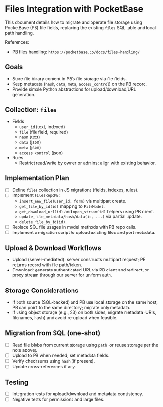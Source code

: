 # Files Integration with PocketBase

This document details how to migrate and operate file storage using PocketBase (PB) file fields, replacing the existing `files` SQL table and local path handling.

References:
- PB files handling: `https://pocketbase.io/docs/files-handling/`

## Goals
- Store file binary content in PB’s file storage via file fields.
- Keep metadata (`hash`, `data`, `meta`, `access_control`) on the PB record.
- Provide simple Python abstractions for upload/download/URL generation.

## Collection: `files`
- Fields
  - `user_id` (text, indexed)
  - `file` (file field, required)
  - `hash` (text)
  - `data` (json)
  - `meta` (json)
  - `access_control` (json)
- Rules
  - Restrict read/write by owner or admins; align with existing behavior.

## Implementation Plan
- [ ] Define `files` collection in JS migrations (fields, indexes, rules).
- [ ] Implement `FilesRepoPB`:
  - `insert_new_file(user_id, form)` via multipart create.
  - `get_file_by_id(id)` mapping to `FileModel`.
  - `get_download_url(id)` and `open_stream(id)` helpers using PB client.
  - `update_file_metadata/hash/data(id, ...)` via partial update.
  - `delete_file_by_id(id)`.
- [ ] Replace SQL file usages in model methods with PB repo calls.
- [ ] Implement a migration script to upload existing files and port metadata.

## Upload & Download Workflows
- Upload (server-mediated): server constructs multipart request; PB returns record with file path/token.
- Download: generate authenticated URL via PB client and redirect, or proxy stream through our server for uniform auth.

## Storage Considerations
- If both source (SQL-backed) and PB use local storage on the same host, PB can point to the same directory; migrate only metadata.
- If using object storage (e.g., S3) on both sides, migrate metadata (URIs, filenames, hash) and avoid re-upload when feasible.

## Migration from SQL (one-shot)
- [ ] Read file blobs from current storage using `path` (or reuse storage per the note above).
- [ ] Upload to PB when needed; set metadata fields.
- [ ] Verify checksums using `hash` (if present).
- [ ] Update cross-references if any.

## Testing
- [ ] Integration tests for upload/download and metadata consistency.
- [ ] Negative tests for permissions and large files.